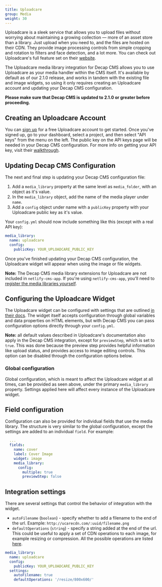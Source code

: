```yaml
---
title: Uploadcare
group: Media
weight: 30
---
```

Uploadcare is a sleek service that allows you to upload files without worrying about maintaining a growing collection — more of an asset store than a library. Just upload when you need to, and the files are hosted on their CDN. They provide image processing controls from simple cropping and rotation to filters and face detection, and a lot more. You can check out Uploadcare's full feature set on their [website](https://uploadcare.com/).

The Uploadcare media library integration for Decap CMS allows you to use Uploadcare as your media handler within the CMS itself. It's available by default as of our 2.1.0 release, and works in tandem with the existing file and image widgets, so using it only requires creating an Uploadcare account and updating your Decap CMS configuration.

**Please make sure that Decap CMS is updated to 2.1.0 or greater before proceeding.**

## Creating an Uploadcare Account

You can [sign up](https://uploadcare.com/accounts/signup/) for a free Uploadcare account to get started. Once you've signed up, go to your dashboard, select a project, and then select "API keys" from the menu on the left. The public key on the API keys page will be needed in your Decap CMS configuration. For more info on getting your API key, visit their [walkthrough](https://uploadcare.com/docs/keys/).

## Updating Decap CMS Configuration

The next and final step is updating your Decap CMS configuration file:

1. Add a `media_library` property at the same level as `media_folder`, with an object as it's value.
2. In the `media_library` object, add the name of the media player under `name`.
3. Add a `config` object under name with a `publicKey` property with your Uploadcare public key as it's value.

Your `config.yml` should now include something like this (except with a real API key):

```yaml
media_library:
  name: uploadcare
  config:
    publicKey: YOUR_UPLOADCARE_PUBLIC_KEY
```

Once you've finished updating your Decap CMS configuration, the Uploadcare widget will appear when using the image or file widgets.

**Note:** The Decap CMS media library extensions for Uploadcare are not included in `netlify-cms-app`. If you're using `netlify-cms-app`, you'll need to [register the media libraries yourself](https://www.netlifycms.org/blog/2019/07/netlify-cms-gatsby-plugin-4-0-0#using-media-libraries-with-netlify-cms-app).

## Configuring the Uploadcare Widget

The Uploadcare widget can be configured with settings that are outlined [in their docs](https://uploadcare.com/docs/file_uploads/widget/options/). The widget itself accepts configuration through global variables and data properties on HTML elements, but with Decap CMS you can pass configuration options directly through your `config.yml`.

**Note:** all default values described in Uploadcare's documentation also apply in the Decap CMS integration, except for `previewStep`, which is set to `true`. This was done because the preview step provides helpful information like upload status, and provides access to image editing controls. This option can be disabled through the configuration options below.

### Global configuration

Global configuration, which is meant to affect the Uploadcare widget at all times, can be provided as seen above, under the primary `media_library` property. Settings applied here will affect every instance of the Uploadcare widget.

## Field configuration

Configuration can also be provided for individual fields that use the media library. The structure is very similar to the global configuration, except the settings are added to an individual `field`. For example:

```yaml
  ...
  fields:
    name: cover
    label: Cover Image
    widget: image
    media_library:
      config:
        multiple: true
        previewStep: false
```

## Integration settings

There are several settings that control the behavior of integration with the widget.

* `autoFilename` (`boolean`) - specify whether to add a filename to the end of the url. Example: `http://ucarecdn.com/:uuid/filename.png`
* `defaultOperations` (`string`) - specify a string added at the end of the url. This could be useful to apply a set of CDN operations to each image, for example resizing or compression. All the possible operations are listed [here](https://uploadcare.com/docs/api_reference/cdn/).

```yaml
media_library:
  name: uploadcare
  config:
    publicKey: YOUR_UPLOADCARE_PUBLIC_KEY
  settings:
    autoFilename: true
    defaultOperations: '/resize/800x600/'
```

